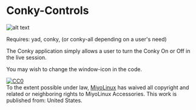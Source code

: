 # Conky-Controls

![alt text](http://miyolinux.weebly.com/uploads/1/3/7/0/13707080/screenshot-from-2018-03-06-22-23-08_orig.png)

Requires: yad, conky, (or conky-all depending on a user's need)

The Conky application simply allows a user to turn the Conky On or Off in the live session.

You may wish to change the window-icon in the code.


<p xmlns:dct="http://purl.org/dc/terms/" xmlns:vcard="http://www.w3.org/2001/vcard-rdf/3.0#">
  <a rel="license"
     href="http://creativecommons.org/publicdomain/zero/1.0/">
    <img src="http://i.creativecommons.org/p/zero/1.0/88x31.png" style="border-style: none;" alt="CC0" />
  </a>
  <br />
  To the extent possible under law,
  <a rel="dct:publisher"
     href="http://miyolinux.weebly.com/">
    <span property="dct:title">MiyoLinux</span></a>
  has waived all copyright and related or neighboring rights to
  <span property="dct:title">MiyoLinux Accessories</span>.
This work is published from:
<span property="vcard:Country" datatype="dct:ISO3166"
      content="US" about="http://miyolinux.weebly.com/">
  United States</span>.
</p>
